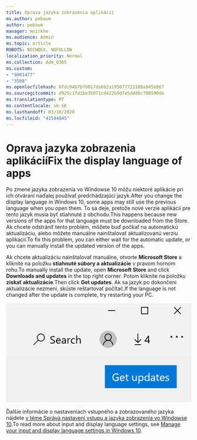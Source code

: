 ```yaml
---
title: Oprava jazyka zobrazenia aplikácií
ms.author: pebaum
author: pebaum
manager: mnirkhe
ms.audience: Admin
ms.topic: article
ROBOTS: NOINDEX, NOFOLLOW
localization_priority: Normal
ms.collection: Adm_O365
ms.custom:
- "9001477"
- "3508"
ms.openlocfilehash: 07dc04b7b79017da6b2a195077722108a945b967
ms.sourcegitcommit: d925c1fd1be35071cd422b9d7e5ddd6c700590de
ms.translationtype: MT
ms.contentlocale: sk-SK
ms.lasthandoff: 03/10/2020
ms.locfileid: "42584845"
---
```

# <a name="fix-the-display-language-of-apps"></a><span data-ttu-id="b59b2-102">Oprava jazyka zobrazenia aplikácií</span><span class="sxs-lookup"><span data-stu-id="b59b2-102">Fix the display language of apps</span></span>

<span data-ttu-id="b59b2-103">Po zmene jazyka zobrazenia vo Windowse 10 môžu niektoré aplikácie pri ich otváraní naďalej používať predchádzajúci jazyk.</span><span class="sxs-lookup"><span data-stu-id="b59b2-103">After you change the display language in Windows 10, some apps may still use the previous language when you open them.</span></span> <span data-ttu-id="b59b2-104">To sa deje, pretože nové verzie aplikácií pre tento jazyk musia byť stiahnuté z obchodu.</span><span class="sxs-lookup"><span data-stu-id="b59b2-104">This happens because new versions of the apps for that language must be downloaded from the Store.</span></span> <span data-ttu-id="b59b2-105">Ak chcete odstrániť tento problém, môžete buď počkať na automatickú aktualizáciu, alebo môžete manuálne nainštalovať aktualizovanú verziu aplikácií.</span><span class="sxs-lookup"><span data-stu-id="b59b2-105">To fix this problem, you can either wait for the automatic update, or you can manually install the updated version of the apps.</span></span>

<span data-ttu-id="b59b2-106">Ak chcete aktualizáciu nainštalovať manuálne, otvorte **Microsoft Store** a kliknite na položku **stiahnuté súbory a aktualizácie** v pravom hornom rohu.</span><span class="sxs-lookup"><span data-stu-id="b59b2-106">To manually install the update, open **Microsoft Store** and click **Downloads and updates** in the top right corner.</span></span> <span data-ttu-id="b59b2-107">Potom kliknite na položku **získať aktualizácie**.</span><span class="sxs-lookup"><span data-stu-id="b59b2-107">Then click **Get updates**.</span></span> <span data-ttu-id="b59b2-108">Ak sa jazyk po dokončení aktualizácie nezmení, skúste reštartovať počítač.</span><span class="sxs-lookup"><span data-stu-id="b59b2-108">If the language is not changed after the update is complete, try restarting your PC.</span></span>

![Získajte aktualizácie.](media/get-updates.png)

<span data-ttu-id="b59b2-110">Ďalšie informácie o nastaveniach vstupného a zobrazovaného jazyka nájdete [v téme Správa nastavení vstupu a jazyka zobrazenia vo Windowse 10](https://support.microsoft.com/help/4027670/windows-10-add-and-switch-input-and-display-language-preferences).</span><span class="sxs-lookup"><span data-stu-id="b59b2-110">To read more about input and display language settings, see [Manage your input and display language settings in Windows 10](https://support.microsoft.com/help/4027670/windows-10-add-and-switch-input-and-display-language-preferences).</span></span>
